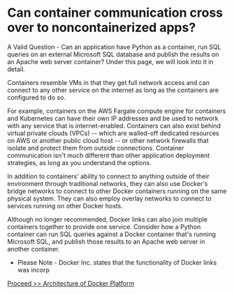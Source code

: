 # Can container communication cross over to noncontainerized apps?

A Valid Question - Can an application have Python as a container, run SQL queries on an external Microsoft SQL database and publish the results on an Apache web server container? Under this page, we will look into it in detail.

Containers resemble VMs in that they get full network access and can connect to any other service on the internet as long as the containers are configured to do so.


For example, containers on the AWS Fargate compute engine for containers and Kubernetes can have their own IP addresses and be used to network with any service that is internet-enabled. Containers can also exist behind virtual private clouds (VPCs) -- which are walled-off dedicated resources on AWS or another public cloud host -- or other network firewalls that isolate and protect them from outside connections. Container communication isn't much different than other application deployment strategies, as long as you understand the options.

In addition to containers' ability to connect to anything outside of their environment through traditional networks, they can also use Docker's bridge networks to connect to other Docker containers running on the same physical system. They can also employ overlay networks to connect to services running on other Docker hosts.

Although no longer recommended, Docker links can also join multiple containers together to provide one service. Consider how a Python container can run SQL queries against a Docker container that's running Microsoft SQL, and publish those results to an Apache web server in another container.

* Please Note - Docker Inc. states that the functionality of Docker links was incorp


[Proceed >> Architecture of Docker Platform](https://github.com/collabnix/dockerlabs/blob/master/beginners/architecture-of-docker.md)
